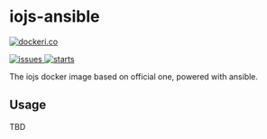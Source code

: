 iojs-ansible
=========

[![dockeri.co](http://dockeri.co/image/yanana/iojs-ansible)](https://registry.hub.docker.com/yanana/iojs-ansible/)

[![issues](https://img.shields.io/github/issues/yanana/docker-iojs-ansible.svg) ![starts](https://img.shields.io/github/stars/yanana/docker-iojs-ansible.svg)](https://github.com/yanana/docker-iojs-ansible)


The iojs docker image based on official one, powered with ansible.

## Usage

TBD
